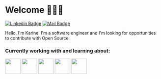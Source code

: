 # Welcome 👩🏻‍💻︎

[![Linkedin Badge](https://img.shields.io/badge/-Karine%20Valença-blue?style=flat-square&logo=Linkedin&logoColor=white&link=https://www.linkedin.com/in/karine-valenca/)](https://www.linkedin.com/in/karine-valenca/)
[![Mail Badge](https://img.shields.io/badge/-valenca.karine@gmail.com-D44638?style=flat-square&logo=gmail&logoColor=white&link=mailto:valenca.karine@gmail.com)](mailto:valenca.karine@gmail.com)

Hello, I'm Karine. I'm a software engineer and I'm looking for opportunities to contribute with Open Source. 

### Currently working with and learning about:

<code><a href="https://https://golang.org//" target="_blank"><img height="50" src="https://www.vectorlogo.zone/logos/golang/golang-icon.svg"></a></code>
<code><a href="https://https://python.org//" target="_blank"><img height="50" src="https://www.vectorlogo.zone/logos/python/python-icon.svg"></a></code>
<code><a href="https://nodejs.org/" target="_blank"><img height="50" src="https://www.vectorlogo.zone/logos/nodejs/nodejs-ar21.svg"></a></code>
<code><a href="https://www.docker.com/" target="_blank"><img height="50" src="https://www.vectorlogo.zone/logos/docker/docker-ar21.svg"></a></code>
<code><a href="https://kubernetes.io/" target="_black"><img height="50" src="https://www.vectorlogo.zone/logos/kubernetes/kubernetes-ar21.svg"></a></code>
